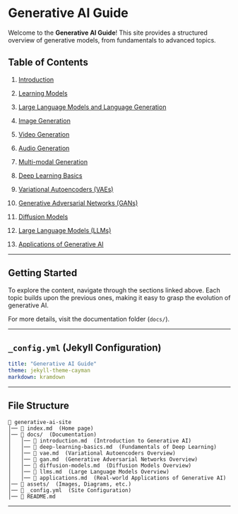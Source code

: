 # Generative AI Guide

Welcome to the **Generative AI Guide**! This site provides a structured overview of generative models, from fundamentals to advanced topics.

## Table of Contents
1. [Introduction](readme.md)
2. [Learning Models](learn.md)
2. [Large Language Models and Language Generation](docs/language.md)
3. [Image Generation](docs/image.md)
4. [Video Generation](docs/video.md)
5. [Audio Generation](docs/audio.md)
6. [Multi-modal Generation](docs/multi.md)


2. [Deep Learning Basics](docs/deep-learning-basics.md)
3. [Variational Autoencoders (VAEs)](docs/vae.md)
4. [Generative Adversarial Networks (GANs)](docs/gan.md)
5. [Diffusion Models](docs/diffusion-models.md)
6. [Large Language Models (LLMs)](docs/llms.md)
7. [Applications of Generative AI](docs/applications.md)
---

## Getting Started

To explore the content, navigate through the sections linked above. Each topic builds upon the previous ones, making it easy to grasp the evolution of generative AI.

For more details, visit the documentation folder (`docs/`).

---

## `_config.yml` (Jekyll Configuration)
```yaml
title: "Generative AI Guide"
theme: jekyll-theme-cayman
markdown: kramdown
```

---

## File Structure
```
📂 generative-ai-site
│── 📄 index.md  (Home page)
│── 📂 docs/  (Documentation)
│   │── 📄 introduction.md  (Introduction to Generative AI)
│   │── 📄 deep-learning-basics.md  (Fundamentals of Deep Learning)
│   │── 📄 vae.md  (Variational Autoencoders Overview)
│   │── 📄 gan.md  (Generative Adversarial Networks Overview)
│   │── 📄 diffusion-models.md  (Diffusion Models Overview)
│   │── 📄 llms.md  (Large Language Models Overview)
│   │── 📄 applications.md  (Real-world Applications of Generative AI)
│── 📂 assets/  (Images, Diagrams, etc.)
│── 📄 _config.yml  (Site Configuration)
│── 📄 README.md
```

---

